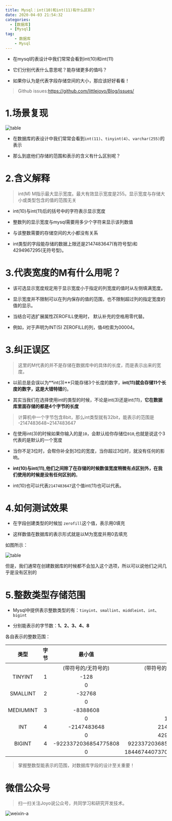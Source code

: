```yaml
---
title: Mysql：int(10)和int(11)有什么区别？
date: 2020-04-03 21:54:32
categories:
  - [数据库]
  - [Mysql]
tag:
    - 数据库
    - Mysql
---
```


- 在mysql的表设计中我们常常会看到int(10)和int(11)

- 它们分别代表什么意思呢？能存储更多的值吗？

- 如果你认为是代表字段存储空间的大小，那应该好好看看！

<!-- more -->

> Github issues:https://github.com/littlejoyo/Blog/issues/

# 1.场景复现

![table](https://i.loli.net/2020/04/03/2uovFcX3IkbjGed.png)

- 在数据库的表设计中我们常常会看到`int(11)`、`tinyint(4)`、`varchar(255)`的表示

- 那么到底他们存储的范围和表示的含义有什么区别呢？

# 2.含义解释

> int(M) M指示最大显示宽度。最大有效显示宽度是255。显示宽度与存储大小或类型包含的值的范围无关

- int(10)与int(11)后的括号中的字符表示显示宽度

- 整数列的显示宽度与mysql需要用多少个字符来显示该列数值

- 与该整数需要的存储空间的大小都没有关系

- int类型的字段能存储的数据上限还是2147483647(有符号型)和4294967295(无符号型)。

# 3.代表宽度的M有什么用呢？

- 该可选显示宽度规定用于显示宽度小于指定的列宽度的值时从左侧填满宽度。

- 显示宽度并不限制可以在列内保存的值的范围，也不限制超过列的指定宽度的值的显示。

- 当结合可选扩展属性ZEROFILL使用时， 默认补充的空格用零代替。

- 例如，对于声明为INT(5) ZEROFILL的列，值4检索为00004。

# 3.纠正误区

> 这里的M代表的并不是存储在数据库中的具体的长度，而是表示出来的宽度。

- 以前总是会误以为**int(3)**只能存储3个长度的数字，**int(11)**就会存储11个长度的数字，这是**大错特错**的。

- 其实当我们在选择使用int的类型的时候，不论是int(3)还是int(11)，**它在数据库里面存储的都是4个字节的长度**

> 计算机中一个字节包含8bit，那么int类型就有32bit，能表示的范围是 -2147483648~2147483647

- 在使用int(3)的时候如果你输入的是`10`，会默认给你存储位`010`,也就是说这个3代表的是默认的一个宽度

- 当你不足3位时，会帮你补全到3位的宽度，当你超过3位时，就没有任何的影响。

- **int(10)与int(11),他们之间除了在存储的时候数值宽度稍微有点区别外，在我们使用的时候是没有任何区别的**。

- int(10)也可以代表`2147483647`这个值int(11)也可以代表。

# 4.如何测试效果

- 在字段创建类型的时候加 `zerofill`这个值，表示用0填充

- 这样数值在数据库的表示形式就是以M为宽度并用0去填充

如图所示：

![table](https://i.loli.net/2020/04/03/Xkvda5DmtVizNOZ.png)

但是，我们通常在创建数据库的时候都不会加入这个选项，所以可以说他们之间几乎是没有区别的

# 5.整数类型存储范围

- Mysql中提供表示整数类型的有：`tinyint`、`smallint`、`middleint`、`int`、`bigint`

- 分别能表示的字节数：**1、2、3、4、8**

各自表示的整数范围：

|类型|字节|最小值|最大值|
|:---:|:---:|:----: |----:|
|||(带符号的/无符号的)|(带符号的/无符号的)|
|TINYINT|1|-128|127|
|||0|255|
|SMALLINT|2|-32768|32767|
|||0|65535|
|MEDIUMINT|3|-8388608|8388607|
|||0|16777215|
|INT|4|-2147483648|2147483647|
|||0|4294967295|
|BIGINT|4|-9223372036854775808|9223372036854775807|
|||0|18446744073709551615|

> 掌握整数型能表示的范围，对数据库字段的设计至关重要！

# 微信公众号

> 扫一扫关注Joyo说公众号，共同学习和研究开发技术。

![weixin-a](https://i.loli.net/2020/01/11/HQT8NMsmDhIkXZv.png)